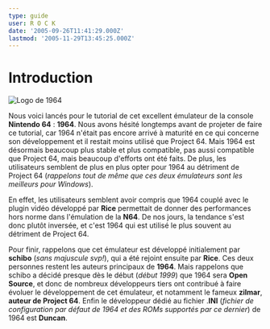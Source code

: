 ```yaml
---
type: guide
user: R O C K
date: '2005-09-26T11:41:29.000Z'
lastmod: '2005-11-29T13:45:25.000Z'
---
```


# Introduction

![Logo de 1964](/emulators/1964/configure/logo.jpg)

Nous voici lancés pour le tutorial de cet excellent
émulateur de la console **Nintendo 64**
: **1964**.
Nous avons hésité longtemps avant de projeter de
faire ce
tutorial, car 1964 n'était pas encore arrivé
à
maturité en ce qui concerne son développement et
il
restait moins utilisé que Project 64\. Mais 1964 est
désormais beaucoup plus stable et plus compatible, pas aussi
compatible que Project 64, mais beaucoup d'efforts ont
été faits. De plus, les utilisateurs semblent de
plus en
plus opter pour 1964 au détriment de Project 64 (_rappelons
tout de même que ces deux émulateurs sont les
meilleurs pour Windows_).

En effet, les utilisateurs semblent avoir compris que 1964
couplé avec le plugin vidéo
développé par **Rice**
permettait de donner des performances hors norme dans
l'émulation de la **N64**.
De nos jours, la tendance s'est donc plutôt
inversée, et
c'est 1964 qui est utilisé le plus souvent au
détriment
de Project 64\.

Pour finir, rappelons que cet émulateur est
développé initialement par **schibo**
(_sans majuscule svp!_), qui a
été rejoint ensuite par **Rice**.
Ces deux personnes restent les auteurs principaux de **1964**.
Mais rappelons que schibo a décidé presque
dès le début (_début 1999_)
que 1964 sera **Open Source**,
et donc de nombreux développeurs tiers ont
contribué
à faire évoluer le développement de
cet
émulateur, et notamment le fameux **zilmar**,
**auteur de Project 64**. Enfin le
développeur dédié au fichier .**INI** (_fichier
de configuration par défaut de 1964 et des ROMs
supportés par ce dernier_) de 1964 est **Duncan**.